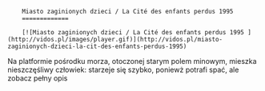 
        Miasto zaginionych dzieci / La Cité des enfants perdus 1995 
        =============
        
        [![Miasto zaginionych dzieci / La Cité des enfants perdus 1995 ](http://vidos.pl/images/player.gif)](http://vidos.pl/miasto-zaginionych-dzieci-la-cit-des-enfants-perdus-1995)
        
        
 Na platformie pośrodku morza, otoczonej starym polem minowym, mieszka nieszczęśliwy człowiek: starzeje się szybko, poniewż potrafi spać, ale zobacz pełny opis
    